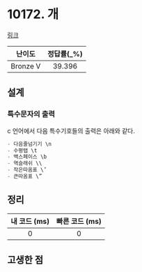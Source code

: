# 10172. 개

[링크](https://www.acmicpc.net/problem/10172)

|  난이도  | 정답률(\_%) |
| :------: | :---------: |
| Bronze V |   39.396    |

## 설계

### 특수문자의 출력

c 언어에서 다음 특수기호들의 출력은 아래와 같다.

```cpp
- 다음줄넘기기 \n
- 수평탭 \t
- 백스페이스 \b
- 역슬래쉬 \\
- 작은따옴표 \’
- 큰따옴표 \”
```

## 정리

| 내 코드 (ms) | 빠른 코드 (ms) |
| :----------: | :------------: |
|      0       |       0        |

## 고생한 점
